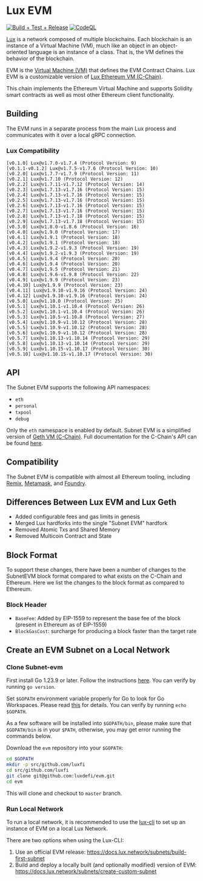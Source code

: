 # Lux EVM

[![Build + Test + Release](https://github.com/luxfi/evm/actions/workflows/lint-tests-release.yml/badge.svg)](https://github.com/luxfi/evm/actions/workflows/lint-tests-release.yml)
[![CodeQL](https://github.com/luxfi/evm/actions/workflows/codeql-analysis.yml/badge.svg)](https://github.com/luxfi/evm/actions/workflows/codeql-analysis.yml)

[Lux](https://docs.lux.network/overview/getting-started/lux-platform) is a network composed of multiple blockchains.
Each blockchain is an instance of a Virtual Machine (VM), much like an object in an object-oriented language is an instance of a class.
That is, the VM defines the behavior of the blockchain.

EVM is the [Virtual Machine (VM)](https://docs.lux.network/learn/lux/virtual-machines) that defines the EVM Contract Chains. Lux EVM is a customizable version of [Lux Ethereum VM (C-Chain)](https://github.com/luxfi/geth).

This chain implements the Ethereum Virtual Machine and supports Solidity smart contracts as well as most other Ethereum client functionality.

## Building

The EVM runs in a separate process from the main Lux process and communicates with it over a local gRPC connection.

### Lux Compatibility

```text
[v0.1.0] Lux@v1.7.0-v1.7.4 (Protocol Version: 9)
[v0.1.1-v0.1.2] Lux@v1.7.5-v1.7.6 (Protocol Version: 10)
[v0.2.0] Lux@v1.7.7-v1.7.9 (Protocol Version: 11)
[v0.2.1] Lux@v1.7.10 (Protocol Version: 12)
[v0.2.2] Lux@v1.7.11-v1.7.12 (Protocol Version: 14)
[v0.2.3] Lux@v1.7.13-v1.7.16 (Protocol Version: 15)
[v0.2.4] Lux@v1.7.13-v1.7.16 (Protocol Version: 15)
[v0.2.5] Lux@v1.7.13-v1.7.16 (Protocol Version: 15)
[v0.2.6] Lux@v1.7.13-v1.7.16 (Protocol Version: 15)
[v0.2.7] Lux@v1.7.13-v1.7.16 (Protocol Version: 15)
[v0.2.8] Lux@v1.7.13-v1.7.18 (Protocol Version: 15)
[v0.2.9] Lux@v1.7.13-v1.7.18 (Protocol Version: 15)
[v0.3.0] Lux@v1.8.0-v1.8.6 (Protocol Version: 16)
[v0.4.0] Lux@v1.9.0 (Protocol Version: 17)
[v0.4.1] Lux@v1.9.1 (Protocol Version: 18)
[v0.4.2] Lux@v1.9.1 (Protocol Version: 18)
[v0.4.3] Lux@v1.9.2-v1.9.3 (Protocol Version: 19)
[v0.4.4] Lux@v1.9.2-v1.9.3 (Protocol Version: 19)
[v0.4.5] Lux@v1.9.4 (Protocol Version: 20)
[v0.4.6] Lux@v1.9.4 (Protocol Version: 20)
[v0.4.7] Lux@v1.9.5 (Protocol Version: 21)
[v0.4.8] Lux@v1.9.6-v1.9.8 (Protocol Version: 22)
[v0.4.9] Lux@v1.9.9 (Protocol Version: 23)
[v0.4.10] Lux@v1.9.9 (Protocol Version: 23)
[v0.4.11] Lux@v1.9.10-v1.9.16 (Protocol Version: 24)
[v0.4.12] Lux@v1.9.10-v1.9.16 (Protocol Version: 24)
[v0.5.0] Lux@v1.10.0 (Protocol Version: 25)
[v0.5.1] Lux@v1.10.1-v1.10.4 (Protocol Version: 26)
[v0.5.2] Lux@v1.10.1-v1.10.4 (Protocol Version: 26)
[v0.5.3] Lux@v1.10.5-v1.10.8 (Protocol Version: 27)
[v0.5.4] Lux@v1.10.9-v1.10.12 (Protocol Version: 28)
[v0.5.5] Lux@v1.10.9-v1.10.12 (Protocol Version: 28)
[v0.5.6] Lux@v1.10.9-v1.10.12 (Protocol Version: 28)
[v0.5.7] Lux@v1.10.13-v1.10.14 (Protocol Version: 29)
[v0.5.8] Lux@v1.10.13-v1.10.14 (Protocol Version: 29)
[v0.5.9] Lux@v1.10.15-v1.10.17 (Protocol Version: 30)
[v0.5.10] Lux@v1.10.15-v1.10.17 (Protocol Version: 30)
```

## API

The Subnet EVM supports the following API namespaces:

- `eth`
- `personal`
- `txpool`
- `debug`

Only the `eth` namespace is enabled by default.
Subnet EVM is a simplified version of [Geth VM (C-Chain)](https://github.com/luxfi/geth).
Full documentation for the C-Chain's API can be found [here](https://docs.lux.network/apis/node/apis/c-chain).

## Compatibility

The Subnet EVM is compatible with almost all Ethereum tooling, including [Remix](https://docs.lux.network/build/dapp/smart-contracts/remix-deploy), [Metamask](https://docs.lux.network/build/dapp/chain-settings), and [Foundry](https://docs.lux.network/build/dapp/smart-contracts/toolchains/foundry).

## Differences Between Lux EVM and Lux Geth

- Added configurable fees and gas limits in genesis
- Merged Lux hardforks into the single "Subnet EVM" hardfork
- Removed Atomic Txs and Shared Memory
- Removed Multicoin Contract and State

## Block Format

To support these changes, there have been a number of changes to the SubnetEVM block format compared to what exists on the C-Chain and Ethereum. Here we list the changes to the block format as compared to Ethereum.

### Block Header

- `BaseFee`: Added by EIP-1559 to represent the base fee of the block (present in Ethereum as of EIP-1559)
- `BlockGasCost`: surcharge for producing a block faster than the target rate

## Create an EVM Subnet on a Local Network

### Clone Subnet-evm

First install Go 1.23.9 or later. Follow the instructions [here](https://go.dev/doc/install). You can verify by running `go version`.

Set `$GOPATH` environment variable properly for Go to look for Go Workspaces. Please read [this](https://go.dev/doc/code) for details. You can verify by running `echo $GOPATH`.

As a few software will be installed into `$GOPATH/bin`, please make sure that `$GOPATH/bin` is in your `$PATH`, otherwise, you may get error running the commands below.

Download the `evm` repository into your `$GOPATH`:

```sh
cd $GOPATH
mkdir -p src/github.com/luxfi
cd src/github.com/luxfi
git clone git@github.com:luxdefi/evm.git
cd evm
```

This will clone and checkout to `master` branch.

### Run Local Network

To run a local network, it is recommended to use the [lux-cli](https://github.com/luxfi/lux-cli#lux-cli) to set up an instance of EVM on a local Lux Network.

There are two options when using the Lux-CLI:

1. Use an official EVM release: https://docs.lux.network/subnets/build-first-subnet
2. Build and deploy a locally built (and optionally modified) version of EVM: https://docs.lux.network/subnets/create-custom-subnet
